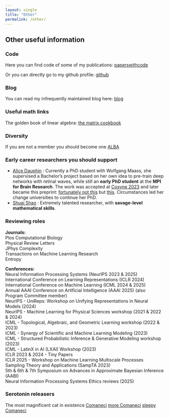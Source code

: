 ```yaml
---
layout: single
title: "Other"
permalink: /other/
---
```





## Other useful information

### Code
Here you can find code of some of my publications: [paperswithcode](https://paperswithcode.com/search?q_meta=&q_type=&q=dimitra+maoutsa)

Or you can directly go to my github profile: [github](https://github.com/dimitra-maoutsa)

### Blog

You can read my infrequently maintained blog here: [blog](https://dimitra-maoutsa.github.io/M-Dims-Blog/)


### Useful math links

The golden book of linear algebra: [the matrix cookbook](https://www.math.uwaterloo.ca/~hwolkowi/matrixcookbook.pdf)



### Diversity

If you are not a member you should become one [ALBA](https://www.alba.network/)


### Early career researchers you should support

- [Alice Dauphin](https://gehirnforschung.at/member/alice-dauphin/) : Currently a PhD student with Wolfgang Maass, she supervised a Bachelor’s project based on her own idea to pre-train deep networks with retinal waves, while still an **early PhD student** at the **MPI for Brain Research**. The work was accepted at [Cosyne 2023](https://static1.squarespace.com/static/6102ca347474c263c40150cd/t/640b6dddade84c6e64d09bdd/1678470629682/Cosyne2023_program_book.pdf) and later became this preprint: [fortunately not this](https://www.biorxiv.org/content/10.1101/2024.06.15.599143v1?versioned=true) but [this](https://www.biorxiv.org/content/10.1101/2024.06.15.599143v2). Circumstances led her change universities to continue her PhD.
- [Shuai Shao](https://scholar.google.com/citations?hl=en&user=M5KlS1lnQn8C&view_op=list_works&sortby=pubdate) : Extremely talented researcher, with **savage-level mathematical skills**.




### Reviewing roles

**Journals:**\
Plos Computational Biology\
Physical Review Letters\
JPhys Complexity\
Transactions on Machine Learning Research \
Entropy

**Conferences:** \
Neural Information Processing Systems (NeurIPS 2023 & 2025)\
International Conference on Learning Representations (ICLR 2024)\
International Conference on Machine Learning (ICML 2024 & 2025)\
Annual AAAI Conference on Artificial Intelligence (AAAI 2025) (also Program Committee member)\
NeurIPS - UniReps: Workshop on Unifying Representations in Neural Models (2024)\
NeurIPS - Machine Learning for Physical Sciences workshop (2021 & 2022 & 2024)\
ICML - Topological, Algebraic, and Geometric Learning workshop (2022 & 2023)\
ICML - Synergy of Scientific and Machine Learning Modeling (2023)\
ICML - Structured Probabilistic Inference & Generative Modeling workshop (2023)\
ICML - LatinX in AI (LXAI) Workshop (2023)\
ICLR 2023 & 2024 - Tiny Papers\
ICLR 2025 - Workshop on Machine Learning Multiscale Processes\
 Sampling Theory and Applications (SampTA 2023)\
5th & 6th & 7th Symposium on Advances in Approximate Bayesian Inference (AABI)\
Neural Information Processing Systems Ethics reviews (2025)




### Serotonin releasers

The most magnificent cat in existence [Comaneci](https://raw.githubusercontent.com/dimitra-maoutsa/dimitra-maoutsa.github.io/refs/heads/master/images/20250327_151412.jpg) [more Comaneci](https://raw.githubusercontent.com/dimitra-maoutsa/dimitra-maoutsa.github.io/refs/heads/master/images/coma.jpg) [sleepy Comaneci](https://raw.githubusercontent.com/dimitra-maoutsa/dimitra-maoutsa.github.io/refs/heads/master/images/sleepy_coma.jpg)
